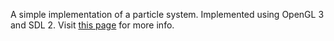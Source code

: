 A simple implementation of a particle system. Implemented using OpenGL 3 and SDL 2. Visit [this page](https://sites.google.com/site/alexdahl5607/simple-particle-system) for more info.